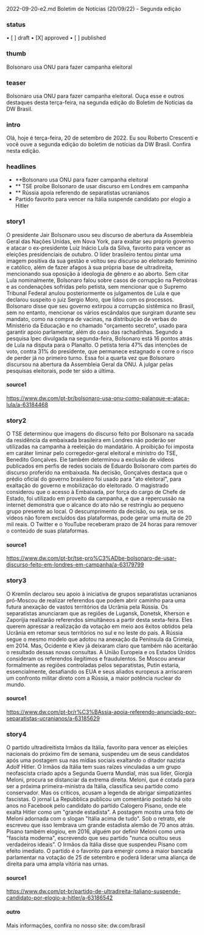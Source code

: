 2022-09-20-e2.md
Boletim de Notícias (20/09/22) - Segunda edição

### status
• [ ] draft
• [X] approved
• [ ] published

### thumb
Bolsonaro usa ONU para fazer campanha eleitoral

### teaser
Bolsonaro usa ONU para fazer campanha eleitoral. Ouça esse e outros destaques desta terça-feira, na segunda edição do Boletim de Notícias da DW Brasil.

### intro
Olá, hoje é terça-feira, 20 de setembro de 2022. Eu sou Roberto Crescenti e você ouve a segunda edição do boletim de notícias da DW Brasil. Confira nesta edição.

### headlines
- **Bolsonaro usa ONU para fazer campanha eleitoral
- ** TSE proíbe Bolsonaro de usar discurso em Londres em campanha
- ** Rússia apoia referendo de separatistas ucranianos
- Partido favorito para vencer na Itália suspende candidato por elogio a Hitler

### story1
O presidente Jair Bolsonaro usou seu discurso de abertura da Assembleia Geral das Nações Unidas, em Nova York, para exaltar seu próprio governo e atacar o ex-presidente Luiz Inácio Lula da Silva, favorito para vencer as eleições presidenciais de outubro.
O líder brasileiro tentou pintar uma imagem positiva da sua gestão e voltou seu discurso ao eleitorado feminino e católico, além de fazer afagos à sua própria base de ultradireita, mencionando sua oposição à ideologia de gênero e ao aborto.
Sem citar Lula nominalmente, Bolsonaro falou sobre casos de corrupção na Petrobras e as condenações sofridas pelo petista, sem mencionar que o Supremo Tribunal Federal anulou posteriormente os julgamentos de Lula e que declarou suspeito o juiz Sergio Moro, que lidou com os processos.
Bolsonaro disse que seu governo extirpou a corrupção sistêmica no Brasil, sem no entanto, mencionar os vários escândalos que surgiram durante seu mandato, como na compra de vacinas, na distribuição de verbas do Ministério da Educação e no chamado "orçamento secreto", usado para garantir apoio parlamentar, além do caso das rachadinhas.
Segundo a pesquisa Ipec divulgada na segunda-feira, Bolsonaro está 16 pontos atrás de Lula na disputa para o Planalto. O petista teria 47% das intenções de voto, contra 31% do presidente, que permanece estagnado e corre o risco de perder já no primeiro turno.
Essa foi a quarta vez que Bolsonaro discursou na abertura da Assembleia Geral da ONU. A julgar pelas pesquisas eleitorais, pode ter sido a última.

#### source1
https://www.dw.com/pt-br/bolsonaro-usa-onu-como-palanque-e-ataca-lula/a-63184468

### story2
O TSE determinou que imagens do discurso feito por Bolsonaro na sacada da residência da embaixada brasileira em Londres não poderão ser utilizadas na campanha à reeleição do mandatário.
A proibição foi imposta em caráter liminar pelo corregedor-geral eleitoral e ministro do TSE, Benedito Gonçalves. Ele também determinou a exclusão de vídeos publicados em perfis de redes sociais de Eduardo Bolsonaro com partes do discurso proferido na embaixada.
Na decisão, Gonçalves destaca que o prédio oficial do governo brasileiro foi usado para "ato eleitoral", para exaltação do governo e mobilização do eleitorado.
O magistrado considerou que o acesso à Embaixada, por força do cargo de Chefe de Estado, foi utilizado em proveito da campanha, e que a repercussão na internet  demonstra que o alcance do ato não se restringiu ao pequeno grupo presente ao local.
O descumprimento da decisão, ou seja, se os vídeos não forem excluídos das plataformas, pode gerar uma multa de 20 mil reais. O Twitter e o YouTube receberam prazo de 24 horas para remover o conteúdo de suas plataformas.

#### source1
https://www.dw.com/pt-br/tse-pro%C3%ADbe-bolsonaro-de-usar-discurso-feito-em-londres-em-campanha/a-63179799

### story3
O Kremlin declarou seu apoio à iniciativa de grupos separatistas ucranianos pró-Moscou de realizar referendos que podem abrir caminho para uma futura anexação de vastos territórios da Ucrânia pela Rússia.
Os separatistas anunciaram que as regiões de Lugansk, Donetsk, Kherson e Zaporíjia realizarão referendos simultâneos a partir desta sexta-feira. Eles querem apressar a realização da votação em meio aos êxitos obtidos pela Ucrânia em retomar seus territórios no sul e no leste do país.
A Rússia segue o mesmo modelo que adotou na anexação da Península da Crimeia, em 2014. Mas, Ocidente e Kiev já deixaram claro que também não aceitarão o resultado dessas novas consultas.
A União Europeia e os Estados Unidos consideram os referendos ilegítimos e fraudulentos.
Se Moscou anexar formalmente as regiões controladas pelos separatistas, Putin estaria, essencialmente, desafiando os EUA e seus aliados europeus a arriscarem um confronto militar direto com a Rússia, a maior potência nuclear do mundo.

#### source1
https://www.dw.com/pt-br/r%C3%BAssia-apoia-referendo-anunciado-por-separatistas-ucranianos/a-63185629

### story4
O partido ultradireitista Irmãos da Itália, favorito para vencer as eleições nacionais do próximo fim de semana, suspendeu um de seus candidatos após uma postagem sua nas mídias sociais exaltando o ditador nazista Adolf Hitler.
O Irmãos da Itália tem suas raízes vinculadas a um grupo neofascista criado após a Segunda Guerra Mundial, mas sua líder, Giorgia Meloni, procura se distanciar da extrema direita.
Meloni, que é cotada para ser a próxima primeira-ministra da Itália, classifica seu partido como conservador. Mas os críticos, acusam a legenda de abrigar simpatizantes fascistas.
O jornal La Repubblica publicou um comentário postado há oito anos no Facebook pelo candidato do partido Calogero Pisano, onde ele exalta Hitler como um "grande estadista".
A postagem mostra uma foto de Meloni adornada com o slogan "Itália acima de tudo". Sob o retrato, ele  escreveu que isso lembrava um grande estadista alemão de 70 anos atrás.
Pisano também elogiou, em 2016, alguém por definir Meloni como uma "fascista moderna", escrevendo que seu partido "nunca ocultou seus verdadeiros ideais".
O Irmãos da Itália disse que suspendeu Pisano com efeito imediato. O partido é o favorito para emergir como a maior bancada parlamentar na votação de 25 de setembro e poderá liderar uma aliança de direita para uma ampla vitória nas urnas.

#### source1
https://www.dw.com/pt-br/partido-de-ultradireita-italiano-suspende-candidato-por-elogio-a-hitler/a-63186542

#### outro
Mais informações, confira no nosso site: dw.com/brasil